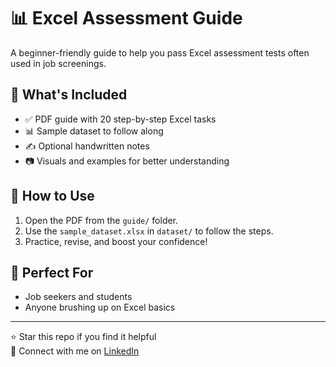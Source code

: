 # 📊 Excel Assessment Guide

A beginner-friendly guide to help you pass Excel assessment tests often used in job screenings.

## 📁 What's Included
- ✅ PDF guide with 20 step-by-step Excel tasks
- 📊 Sample dataset to follow along
- ✍️ Optional handwritten notes
- 📷 Visuals and examples for better understanding

## 🔹 How to Use
1. Open the PDF from the `guide/` folder.
2. Use the `sample_dataset.xlsx` in `dataset/` to follow the steps.
3. Practice, revise, and boost your confidence!

## 📌 Perfect For
- Job seekers and students
- Anyone brushing up on Excel basics

---

⭐ Star this repo if you find it helpful  
🔗 Connect with me on [LinkedIn](https://www.linkedin.com/in/md-ibrahim-bepari/)


